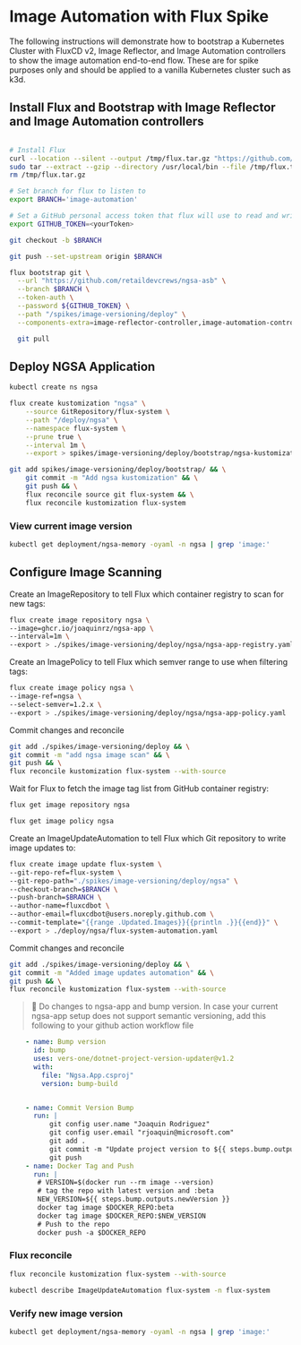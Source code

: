 # Image Automation with Flux Spike

The following instructions will demonstrate how to bootstrap a Kubernetes Cluster with FluxCD v2, Image Reflector, and Image Automation controllers to show the image automation end-to-end flow. These are for spike purposes only and should be applied to a vanilla Kubernetes cluster such as k3d.

## Install Flux and Bootstrap with Image Reflector and Image Automation controllers

``` bash

# Install Flux
curl --location --silent --output /tmp/flux.tar.gz "https://github.com/fluxcd/flux2/releases/download/v0.29.5/flux_0.29.5_linux_amd64.tar.gz"
sudo tar --extract --gzip --directory /usr/local/bin --file /tmp/flux.tar.gz
rm /tmp/flux.tar.gz

# Set branch for flux to listen to
export BRANCH='image-automation'

# Set a GitHub personal access token that flux will use to read and write to the repo
export GITHUB_TOKEN=<yourToken>

git checkout -b $BRANCH

git push --set-upstream origin $BRANCH

flux bootstrap git \
  --url "https://github.com/retaildevcrews/ngsa-asb" \
  --branch $BRANCH \
  --token-auth \
  --password ${GITHUB_TOKEN} \
  --path "/spikes/image-versioning/deploy" \
  --components-extra=image-reflector-controller,image-automation-controller

  git pull
  ```

## Deploy NGSA Application

```bash
kubectl create ns ngsa

flux create kustomization "ngsa" \
    --source GitRepository/flux-system \
    --path "/deploy/ngsa" \
    --namespace flux-system \
    --prune true \
    --interval 1m \
    --export > spikes/image-versioning/deploy/bootstrap/ngsa-kustomization.yaml

git add spikes/image-versioning/deploy/bootstrap/ && \
    git commit -m "Add ngsa kustomization" && \
    git push && \
    flux reconcile source git flux-system && \
    flux reconcile kustomization flux-system
```

### View current image version

``` bash
kubectl get deployment/ngsa-memory -oyaml -n ngsa | grep 'image:'
```

## Configure Image Scanning

Create an ImageRepository to tell Flux which container registry to scan for new tags:

``` bash
flux create image repository ngsa \
--image=ghcr.io/joaquinrz/ngsa-app \
--interval=1m \
--export > ./spikes/image-versioning/deploy/ngsa/ngsa-app-registry.yaml
```

Create an ImagePolicy to tell Flux which semver range to use when filtering tags:

``` bash
flux create image policy ngsa \
--image-ref=ngsa \
--select-semver=1.2.x \
--export > ./spikes/image-versioning/deploy/ngsa/ngsa-app-policy.yaml
```

Commit changes and reconcile

``` bash
git add ./spikes/image-versioning/deploy && \
git commit -m "add ngsa image scan" && \
git push && \
flux reconcile kustomization flux-system --with-source
```

Wait for Flux to fetch the image tag list from GitHub container registry:

``` bash
flux get image repository ngsa

flux get image policy ngsa
```

Create an ImageUpdateAutomation to tell Flux which Git repository to write image updates to:

``` bash
flux create image update flux-system \
--git-repo-ref=flux-system \
--git-repo-path="./spikes/image-versioning/deploy/ngsa" \
--checkout-branch=$BRANCH \
--push-branch=$BRANCH \
--author-name=fluxcdbot \
--author-email=fluxcdbot@users.noreply.github.com \
--commit-template="{{range .Updated.Images}}{{println .}}{{end}}" \
--export > ./deploy/ngsa/flux-system-automation.yaml
```

Commit changes and reconcile

``` bash
git add ./spikes/image-versioning/deploy && \
git commit -m "Added image updates automation" && \
git push && \
flux reconcile kustomization flux-system --with-source
```

> 🛑 Do changes to ngsa-app and bump version. In case your current ngsa-app setup does not support semantic versioning, add this following to your github action workflow file

``` yaml
    - name: Bump version
      id: bump
      uses: vers-one/dotnet-project-version-updater@v1.2
      with:
        file: "Ngsa.App.csproj"
        version: bump-build


    - name: Commit Version Bump
      run: |
          git config user.name "Joaquin Rodriguez"
          git config user.email "rjoaquin@microsoft.com"
          git add .
          git commit -m "Update project version to ${{ steps.bump.outputs.newVersion }}"
          git push
    - name: Docker Tag and Push
      run: |
       # VERSION=$(docker run --rm image --version)
       # tag the repo with latest version and :beta
       NEW_VERSION=${{ steps.bump.outputs.newVersion }}
       docker tag image $DOCKER_REPO:beta
       docker tag image $DOCKER_REPO:$NEW_VERSION
       # Push to the repo
       docker push -a $DOCKER_REPO
```

### Flux reconcile

``` bash
flux reconcile kustomization flux-system --with-source

kubectl describe ImageUpdateAutomation flux-system -n flux-system
```

### Verify new image version

``` bash
kubectl get deployment/ngsa-memory -oyaml -n ngsa | grep 'image:'
```
